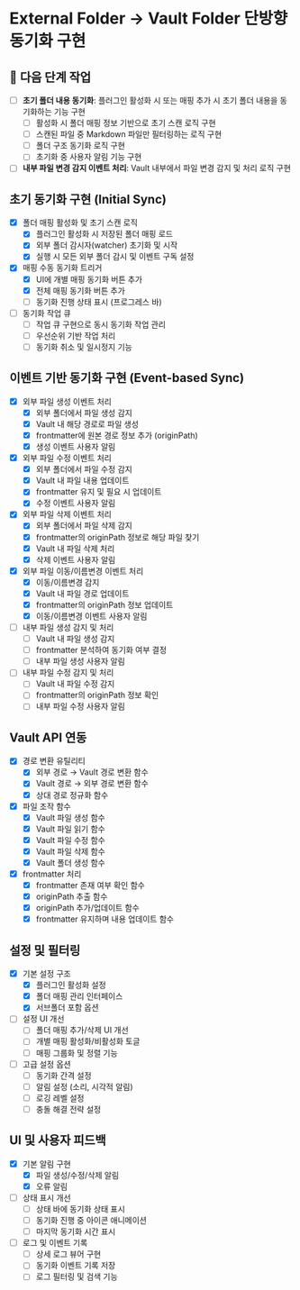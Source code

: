 # External Folder → Vault Folder 단방향 동기화 구현

## 📌 다음 단계 작업
- [ ] **초기 폴더 내용 동기화**: 플러그인 활성화 시 또는 매핑 추가 시 초기 폴더 내용을 동기화하는 기능 구현
  - [ ] 활성화 시 폴더 매핑 정보 기반으로 초기 스캔 로직 구현
  - [ ] 스캔된 파일 중 Markdown 파일만 필터링하는 로직 구현
  - [ ] 폴더 구조 동기화 로직 구현
  - [ ] 초기화 중 사용자 알림 기능 구현
- [ ] **내부 파일 변경 감지 이벤트 처리**: Vault 내부에서 파일 변경 감지 및 처리 로직 구현

## 초기 동기화 구현 (Initial Sync)
- [x] 폴더 매핑 활성화 및 초기 스캔 로직
  - [x] 플러그인 활성화 시 저장된 폴더 매핑 로드
  - [x] 외부 폴더 감시자(watcher) 초기화 및 시작
  - [x] 실행 시 모든 외부 폴더 감시 및 이벤트 구독 설정
- [x] 매핑 수동 동기화 트리거
  - [x] UI에 개별 매핑 동기화 버튼 추가
  - [x] 전체 매핑 동기화 버튼 추가
  - [ ] 동기화 진행 상태 표시 (프로그레스 바)
- [ ] 동기화 작업 큐
  - [ ] 작업 큐 구현으로 동시 동기화 작업 관리
  - [ ] 우선순위 기반 작업 처리
  - [ ] 동기화 취소 및 일시정지 기능

## 이벤트 기반 동기화 구현 (Event-based Sync)
- [x] 외부 파일 생성 이벤트 처리
  - [x] 외부 폴더에서 파일 생성 감지
  - [x] Vault 내 해당 경로로 파일 생성
  - [x] frontmatter에 원본 경로 정보 추가 (originPath)
  - [x] 생성 이벤트 사용자 알림
- [x] 외부 파일 수정 이벤트 처리
  - [x] 외부 폴더에서 파일 수정 감지
  - [x] Vault 내 파일 내용 업데이트
  - [x] frontmatter 유지 및 필요 시 업데이트
  - [x] 수정 이벤트 사용자 알림
- [x] 외부 파일 삭제 이벤트 처리
  - [x] 외부 폴더에서 파일 삭제 감지
  - [x] frontmatter의 originPath 정보로 해당 파일 찾기
  - [x] Vault 내 파일 삭제 처리
  - [x] 삭제 이벤트 사용자 알림
- [x] 외부 파일 이동/이름변경 이벤트 처리
  - [x] 이동/이름변경 감지
  - [x] Vault 내 파일 경로 업데이트
  - [x] frontmatter의 originPath 정보 업데이트
  - [x] 이동/이름변경 이벤트 사용자 알림
- [ ] 내부 파일 생성 감지 및 처리
  - [ ] Vault 내 파일 생성 감지
  - [ ] frontmatter 분석하여 동기화 여부 결정
  - [ ] 내부 파일 생성 사용자 알림
- [ ] 내부 파일 수정 감지 및 처리
  - [ ] Vault 내 파일 수정 감지
  - [ ] frontmatter의 originPath 정보 확인
  - [ ] 내부 파일 수정 사용자 알림

## Vault API 연동
- [x] 경로 변환 유틸리티
  - [x] 외부 경로 → Vault 경로 변환 함수
  - [x] Vault 경로 → 외부 경로 변환 함수
  - [x] 상대 경로 정규화 함수
- [x] 파일 조작 함수
  - [x] Vault 파일 생성 함수
  - [x] Vault 파일 읽기 함수
  - [x] Vault 파일 수정 함수
  - [x] Vault 파일 삭제 함수
  - [x] Vault 폴더 생성 함수
- [x] frontmatter 처리
  - [x] frontmatter 존재 여부 확인 함수
  - [x] originPath 추출 함수
  - [x] originPath 추가/업데이트 함수
  - [x] frontmatter 유지하며 내용 업데이트 함수

## 설정 및 필터링
- [x] 기본 설정 구조
  - [x] 플러그인 활성화 설정
  - [x] 폴더 매핑 관리 인터페이스
  - [x] 서브폴더 포함 옵션
- [ ] 설정 UI 개선
  - [ ] 폴더 매핑 추가/삭제 UI 개선
  - [ ] 개별 매핑 활성화/비활성화 토글
  - [ ] 매핑 그룹화 및 정렬 기능
- [ ] 고급 설정 옵션
  - [ ] 동기화 간격 설정
  - [ ] 알림 설정 (소리, 시각적 알림)
  - [ ] 로깅 레벨 설정
  - [ ] 충돌 해결 전략 설정

## UI 및 사용자 피드백
- [x] 기본 알림 구현
  - [x] 파일 생성/수정/삭제 알림
  - [x] 오류 알림
- [ ] 상태 표시 개선
  - [ ] 상태 바에 동기화 상태 표시
  - [ ] 동기화 진행 중 아이콘 애니메이션
  - [ ] 마지막 동기화 시간 표시
- [ ] 로그 및 이벤트 기록
  - [ ] 상세 로그 뷰어 구현
  - [ ] 동기화 이벤트 기록 저장
  - [ ] 로그 필터링 및 검색 기능